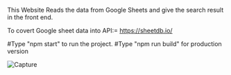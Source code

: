 This Website Reads the data from Google Sheets and give the search result in the front end.

To covert Google sheet data into API:=
https://sheetdb.io/

#Type "npm start" to run the project.
#Type "npm run build" for production version

![Capture](https://user-images.githubusercontent.com/20413515/227761216-e1676781-01a5-40d3-b3a7-1e3bacee0047.PNG)


